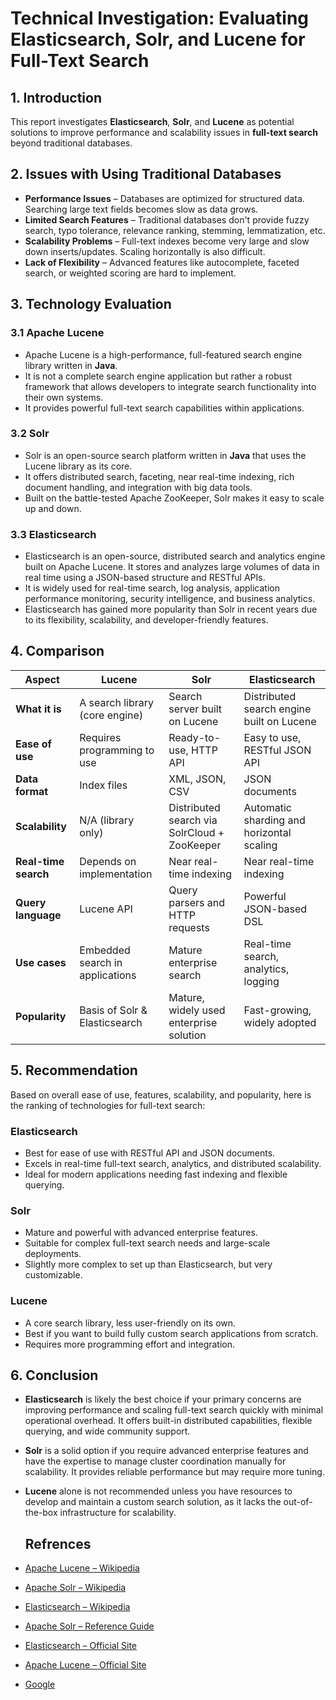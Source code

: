 # **Technical Investigation: Evaluating Elasticsearch, Solr, and Lucene for Full-Text Search**

## **1. Introduction**

This report investigates **Elasticsearch**, **Solr**, and **Lucene** as potential solutions to improve performance and scalability issues in **full-text search** beyond traditional databases.

## **2. Issues with Using Traditional Databases**

- **Performance Issues** – Databases are optimized for structured data. Searching large text fields becomes slow as data grows.  
- **Limited Search Features** – Traditional databases don't provide fuzzy search, typo tolerance, relevance ranking, stemming, lemmatization, etc.  
- **Scalability Problems** – Full-text indexes become very large and slow down inserts/updates. Scaling horizontally is also difficult.  
- **Lack of Flexibility** – Advanced features like autocomplete, faceted search, or weighted scoring are hard to implement.  

## **3. Technology Evaluation**

### **3.1 Apache Lucene**

- Apache Lucene is a high-performance, full-featured search engine library written in **Java**.  
- It is not a complete search engine application but rather a robust framework that allows developers to integrate search functionality into their own systems.  
- It provides powerful full-text search capabilities within applications.  

### **3.2 Solr**

- Solr is an open-source search platform written in **Java** that uses the Lucene library as its core.  
- It offers distributed search, faceting, near real-time indexing, rich document handling, and integration with big data tools.  
- Built on the battle-tested Apache ZooKeeper, Solr makes it easy to scale up and down.  

### **3.3 Elasticsearch**

- Elasticsearch is an open-source, distributed search and analytics engine built on Apache Lucene. It stores and analyzes large volumes of data in real time using a JSON-based structure and RESTful APIs.  
- It is widely used for real-time search, log analysis, application performance monitoring, security intelligence, and business analytics.  
- Elasticsearch has gained more popularity than Solr in recent years due to its flexibility, scalability, and developer-friendly features.  

## **4. Comparison**

| **Aspect**          | **Lucene**                          | **Solr**                               | **Elasticsearch**                       |
|----------------------|-------------------------------------|----------------------------------------|------------------------------------------|
| **What it is**       | A search library (core engine)      | Search server built on Lucene           | Distributed search engine built on Lucene |
| **Ease of use**      | Requires programming to use         | Ready-to-use, HTTP API                  | Easy to use, RESTful JSON API             |
| **Data format**      | Index files                         | XML, JSON, CSV                          | JSON documents                            |
| **Scalability**      | N/A (library only)                  | Distributed search via SolrCloud + ZooKeeper | Automatic sharding and horizontal scaling |
| **Real-time search** | Depends on implementation           | Near real-time indexing                 | Near real-time indexing                   |
| **Query language**   | Lucene API                          | Query parsers and HTTP requests         | Powerful JSON-based DSL                   |
| **Use cases**        | Embedded search in applications     | Mature enterprise search                | Real-time search, analytics, logging      |
| **Popularity**       | Basis of Solr & Elasticsearch       | Mature, widely used enterprise solution | Fast-growing, widely adopted              |

## **5. Recommendation**

Based on overall ease of use, features, scalability, and popularity, here is the ranking of technologies for full-text search:

### **Elasticsearch**

- Best for ease of use with RESTful API and JSON documents.  
- Excels in real-time full-text search, analytics, and distributed scalability.  
- Ideal for modern applications needing fast indexing and flexible querying.  

### **Solr**

- Mature and powerful with advanced enterprise features.  
- Suitable for complex full-text search needs and large-scale deployments.  
- Slightly more complex to set up than Elasticsearch, but very customizable.  

### **Lucene**

- A core search library, less user-friendly on its own.  
- Best if you want to build fully custom search applications from scratch.  
- Requires more programming effort and integration.  

## **6. Conclusion**

- **Elasticsearch** is likely the best choice if your primary concerns are improving performance and scaling full-text search quickly with minimal operational overhead. It offers built-in distributed capabilities, flexible querying, and wide community support.  

- **Solr** is a solid option if you require advanced enterprise features and have the expertise to manage cluster coordination manually for scalability. It provides reliable performance but may require more tuning.  

- **Lucene** alone is not recommended unless you have resources to develop and maintain a custom search solution, as it lacks the out-of-the-box infrastructure for scalability.

  ## **Refrences**

- [Apache Lucene – Wikipedia](https://en.wikipedia.org/wiki/Apache_Lucene)  
- [Apache Solr – Wikipedia](https://en.wikipedia.org/wiki/Apache_Solr)  
- [Elasticsearch – Wikipedia](https://en.wikipedia.org/wiki/Elasticsearch)  
- [Apache Solr – Reference Guide](https://solr.apache.org/guide/)  
- [Elasticsearch – Official Site](https://www.elastic.co/elasticsearch)  
- [Apache Lucene – Official Site](https://lucene.apache.org/core/)
- [Google](https://www.google.com)  
